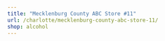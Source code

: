 ```yaml
---
title: "Mecklenburg County ABC Store #11"
url: /charlotte/mecklenburg-county-abc-store-11/
shop: alcohol
---
```

